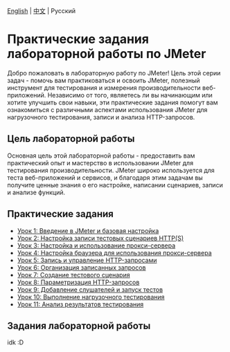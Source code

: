 [English](../../en/jmeter/lab-work.md) | [中文](../../cn/jmeter/lab-work.md) | Русский


# Практические задания лабораторной работы по JMeter

Добро пожаловать в лабораторную работу по JMeter! Цель этой серии задач - помочь вам практиковаться и освоить JMeter, полезный инструмент для тестирования и измерения производительности веб-приложений. Независимо от того, являетесь ли вы начинающим или хотите улучшить свои навыки, эти практические задания помогут вам ознакомиться с различными аспектами использования JMeter для нагрузочного тестирования, записи и анализа HTTP-запросов.

## Цель лабораторной работы

Основная цель этой лабораторной работы - предоставить вам практический опыт и мастерство в использовании JMeter для тестирования производительности. JMeter широко используется для теста веб-приложений и сервисов, и благодаря этим задачам вы получите ценные знания о его настройке, написании сценариев, записи и анализе функций.

## Практические задания

- [Урок 1: Введение в JMeter и базовая настройка](lessons/introduction-to-jmeter-and-basic-setup.md)
- [Урок 2: Настройка записи тестовых сценариев HTTP(S)](lessons/setting-up-http-test-script-recorder.md)
- [Урок 3: Настройка и использование прокси-сервера](lessons/configuring-and-using-the-proxy-server.md)
- [Урок 4: Настройка браузера для использования прокси-сервера](lessons/configuring-browser-to-use-the-proxy-server.md)
- [Урок 5: Запись и управление HTTP-запросами](lessons/recording-and-managing-http-requests.md)
- [Урок 6: Организация записанных запросов](lessons/organizing-recorded-requests.md)
- [Урок 7: Создание тестового сценария](lessons/creating-a-test-scenario.md)
- [Урок 8: Параметризация HTTP-запросов](lessons/parameterizing-http-requests.md)
- [Урок 9: Добавление слушателей и запуск тестов](lessons/adding-listeners-and-running-tests.md)
- [Урок 10: Выполнение нагрузочного тестирования](lessons/executing-load-testing.md)
- [Урок 11: Анализ результатов тестирования](lessons/analyzing-test-results.md)

## Задания лабораторной работы

idk :D